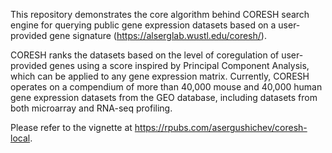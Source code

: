 This repository demonstrates the core algorithm behind CORESH search engine for querying public gene expression datasets based on a user-provided gene signature (https://alserglab.wustl.edu/coresh/). 

CORESH ranks the datasets based on the level of coregulation of user-provided genes using a score inspired by Principal Component Analysis, which can be applied to any gene expression matrix. Currently, CORESH operates on a compendium of more than 40,000 mouse and 40,000 human gene expression datasets from the GEO database, including datasets from both microarray and RNA-seq profiling.

Please refer to the vignette at https://rpubs.com/asergushichev/coresh-local.
